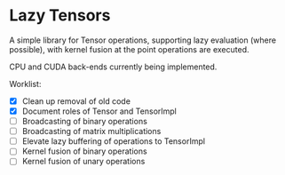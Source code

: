 # Lazy Tensors

A simple library for Tensor operations, supporting lazy evaluation (where possible), with kernel fusion at the point operations are executed.

CPU and CUDA back-ends currently being implemented.

Worklist:

- [x] Clean up removal of old code
- [x] Document roles of Tensor and TensorImpl
- [ ] Broadcasting of binary operations
- [ ] Broadcasting of matrix multiplications
- [ ] Elevate lazy buffering of operations to TensorImpl
- [ ] Kernel fusion of binary operations
- [ ] Kernel fusion of unary operations
